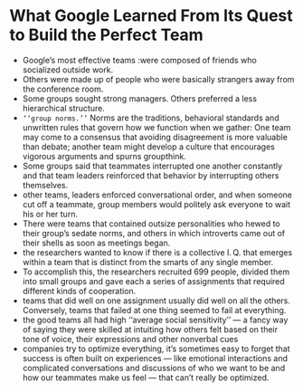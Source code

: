 # What Google Learned From Its Quest to Build the Perfect Team
* Google’s most effective teams :were composed of friends who socialized outside work.
* Others were made up of people who were basically strangers away from the conference room.
* Some groups sought strong managers. Others preferred a less hierarchical structure.
* `‘‘group norms.’’` Norms are the traditions, behavioral standards and unwritten rules that govern how we function when we gather: One team may come to a consensus that avoiding disagreement is more valuable than debate; another team might develop a culture that encourages vigorous arguments and spurns groupthink.
* Some groups said that teammates interrupted one another constantly and that team leaders reinforced that behavior by interrupting others themselves.
* other teams, leaders enforced conversational order, and when someone cut off a teammate, group members would politely ask everyone to wait his or her turn.
*  There were teams that contained outsize personalities who hewed to their group’s sedate norms, and others in which introverts came out of their shells as soon as meetings began.
* the researchers wanted to know if there is a collective I. Q. that emerges within a team that is distinct from the smarts of any single member.
* To accomplish this, the researchers recruited 699 people, divided them into small groups and gave each a series of assignments that required different kinds of cooperation.
*  teams that did well on one assignment usually did well on all the others. Conversely, teams that failed at one thing seemed to fail at everything. 
* the good teams all had high ‘‘average social sensitivity’’ — a fancy way of saying they were skilled at intuiting how others felt based on their tone of voice, their expressions and other nonverbal cues
* companies try to optimize everything, it’s sometimes easy to forget that success is often built on experiences — like emotional interactions and complicated conversations and discussions of who we want to be and how our teammates make us feel — that can’t really be optimized.